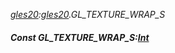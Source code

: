 _[gles20](../../modules/gles20/gles20-module.md):[gles20](../../modules/gles20/gles20-module.md).GL\_TEXTURE\_WRAP\_S_
##### Const GL\_TEXTURE\_WRAP\_S:[Int](../../modules/wonkey/wonkey-types-int.md)
